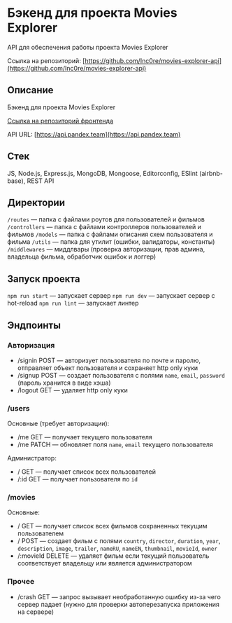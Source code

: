 # Бэкенд для проекта Movies Explorer

API для обеспечения работы проекта Movies Explorer

Ссылка на репозиторий: [https://github.com/Inc0re/movies-explorer-api](https://github.com/Inc0re/movies-explorer-api)

## **Описание**

Бэкенд для проекта Movies Explorer

[Ссылка на репозиторий фронтенда](https://github.com/Inc0re/react-mesto-auth)

API URL: [https://api.pandex.team](https://api.pandex.team)

## Стек

JS, Node.js, Express.js, MongoDB, Mongoose, Editorconfig, ESlint (airbnb-base), REST API

## Директории

`/routes` — папка с файлами роутов для пользователей и фильмов
`/controllers` — папка с файлами контроллеров пользователей и фильмов
`/models` — папка с файлами описания схем пользователя и фильма
`/utils` — папка для утилит (ошибки, валидаторы, константы)
`/middlewares` — миддлвары (проверка авторизации, прав админа, владельца фильма, обработчик ошибок и логгер)

## Запуск проекта

`npm run start` — запускает сервер
`npm run dev` — запускает сервер с hot-reload
`npm run lint` — запускает линтер

## Эндпоинты

### Авторизация

* /signin POST — авторизует пользователя по почте и паролю, отправляет объект пользователя и сохраняет http only куки
* /signup POST — создает пользователя с полями `name`, `email`, `password` (пароль хранится в виде хэша)
* /logout GET — удаляет http only куки

### /users

Основные (требует авторизации):

* /me GET — получает текущего пользователя
* /me PATCH — обновляет поля `name`, `email` текущего пользователя

Администратор:

* / GET — получает список всех пользователей
* /:id GET — получает пользователя по `id`

### /movies

Основные:

* / GET — получает список всех фильмов сохраненных текущим пользователем
* / POST — создает фильм с полями `country`, `director`, `duration`, `year`, `description`, `image`, `trailer`, `nameRU`, `nameEN`, `thumbnail`, `movieId`, `owner`
* /:movieId DELETE — удаляет фильм если текущий пользователь соответствует владельцу или является администратором

### Прочее

* /crash GET — запрос вызывает необработанную ошибку из-за чего сервер падает (нужно для проверки автоперезапуска приложения на сервере)
